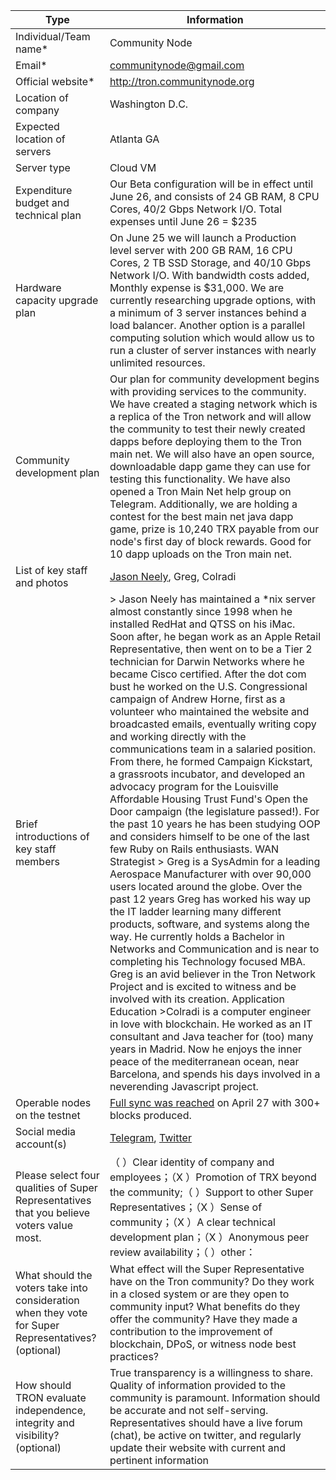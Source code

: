 |Type|Information|
|---|---|
|Individual/Team name*| Community Node |
|Email*| communitynode@gmail.com |
|Official website*| http://tron.communitynode.org |
|Location of company| Washington D.C. |
|Expected location of servers| Atlanta GA |
|Server type| Cloud VM |
|Expenditure budget and technical plan| Our Beta configuration will be in effect until June 26, and consists of 24 GB RAM, 8 CPU Cores, 40/2	 	Gbps Network I/O. Total expenses until June 26 = $235 |
|Hardware capacity upgrade plan| On June 25 we will launch a Production level server with 200 GB RAM, 16 CPU Cores, 2 TB SSD Storage, and 40/10 Gbps Network I/O. With bandwidth costs added, Monthly expense is $31,000. We are currently researching upgrade options, with a minimum of 3 server instances behind a load balancer. Another option is a parallel computing solution which would allow us to run a cluster of server instances with nearly unlimited resources. |
|Community development plan| Our plan for community development begins with providing services to the community. We have created a staging network which is a replica of the Tron network and will allow the community to test their newly created dapps before deploying them to the Tron main net. We will also have an open source, downloadable dapp game they can use for testing this functionality. We have also opened a Tron Main Net help group on Telegram. Additionally, we are holding a contest for the best main net java dapp game, prize is 10,240 TRX payable from our node's first day of block rewards. Good for 10 dapp uploads on the Tron main net. |
|List of key staff and photos| [Jason Neely](https://github.com/bondibox/community-node/blob/master/sr_application/jason_neely.jpg), Greg, Colradi  
|Brief introductions of key staff members| > Jason Neely has maintained a *nix server almost constantly since 1998 when he installed RedHat and QTSS on his iMac. Soon after, he began work as an Apple Retail Representative, then went on to be a Tier 2 technician for Darwin Networks where he became Cisco certified. After the dot com bust he worked on the U.S. Congressional campaign of Andrew Horne, first as a volunteer who maintained the website and broadcasted emails, eventually writing copy and working directly with the communications team in a salaried position. From there, he formed Campaign Kickstart, a grassroots incubator, and developed an advocacy program for the Louisville Affordable Housing Trust Fund's Open the Door campaign (the legislature passed!). For the past 10 years he has been studying OOP and considers himself to be one of the last few Ruby on Rails enthusiasts.  WAN Strategist > Greg is a SysAdmin for a leading Aerospace Manufacturer with over 90,000 users located around the globe. Over the past 12 years Greg has worked his way up the IT ladder learning many different products, software, and systems along the way. He currently holds a Bachelor in Networks and Communication and is near to completing his Technology focused MBA. Greg is an avid believer in the Tron Network Project and is excited to witness and be involved with its creation. Application Education  >Colradi is a computer engineer in love with blockchain. He worked as an IT consultant and Java teacher for (too) many years in Madrid. Now he enjoys the inner peace of the mediterranean ocean, near Barcelona, and spends his days involved in a neverending Javascript project. |
|Operable nodes on the testnet| [Full sync was reached](https://github.com/bondibox/community-node/blob/master/sr_application/number_one.png) on April 27 with 300+ blocks produced. |
|Social media account(s)| [Telegram](https://t.me/joinchat/IN2p-BFXGu8vByHn3qLyBg), [Twitter](https://twitter.com/community_node)   |
|Please select four qualities of Super Representatives that you believe voters value most.|（ ）Clear identity of company and employees；（X ）Promotion of TRX beyond the community;（ ）Support to other Super Representatives；（X ）Sense of community；（X ）A clear technical development plan；（X ）Anonymous peer review availability；（ ）other：|
|What should the voters take into consideration when they vote for Super Representatives? (optional)| What effect will the Super Representative have on the Tron community? Do they work in a closed system or are they open to community input? What benefits do they offer the community? Have they made a contribution to the improvement of blockchain, DPoS, or witness node best practices? |
|How should TRON evaluate independence, integrity and visibility? (optional)| True transparency is a willingness to share. Quality of information provided to the community is paramount. Information should be accurate and not self-serving. Representatives should have a live forum (chat), be active on twitter, and regularly update their website with current and pertinent information |




